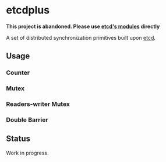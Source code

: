 # etcdplus

**This project is abandoned.  Please use [etcd's modules](https://github.com/coreos/etcd/tree/master/mod) directly**

A set of distributed synchronization primitives built upon [etcd](https://github.com/coreos/etcd).

## Usage

### Counter

### Mutex

### Readers-writer Mutex

### Double Barrier

## Status

Work in progress.
